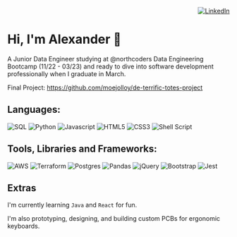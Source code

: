 <p align="right">
  <a 
    href="" target="_blank"><img alt="LinkedIn" src="https://img.shields.io/badge/LinkedIn-0A66C2.svg?style=for-the-badge&logo=LinkedIn&logoColor=white" />
  </a>
  <!--
  <a 
    href="" target="_blank"><img alt="Email" src="https://img.shields.io/badge/Gmail-D14836?style=for-the-badge&logo=gmail&logoColor=white" />
  </a>
  -->
</p>
<p align="right">

# Hi, I'm Alexander 👋

A Junior Data Engineer studying at @northcoders Data Engineering Bootcamp (11/22 - 03/23)
and ready to dive into software development professionally when I graduate in March.

Final Project: https://github.com/moejolloy/de-terrific-totes-project

## Languages:

![SQL](https://img.shields.io/badge/SQL-3776AB.svg?style=for-the-badge&logo=microsoft-sql-server&logoColor=white)
![Python](https://img.shields.io/badge/python-3670A0?style=for-the-badge&logo=python&logoColor=ffdd54)
![Javascript](https://img.shields.io/badge/javascript-%23323330.svg?style=for-the-badge&logo=javascript&logoColor=%23F7DF1E)
![HTML5](https://img.shields.io/badge/html5-%23E34F26.svg?style=for-the-badge&logo=html5&logoColor=white)
![CSS3](https://img.shields.io/badge/css3-%231572B6.svg?style=for-the-badge&logo=css3&logoColor=white)
![Shell Script](https://img.shields.io/badge/shell_script-%23121011.svg?style=for-the-badge&logo=gnu-bash&logoColor=white)

## Tools, Libraries and Frameworks:

![AWS](https://img.shields.io/badge/AWS-%23FF9900.svg?style=for-the-badge&logo=amazon-aws&logoColor=white)
![Terraform](https://img.shields.io/badge/terraform-%235835CC.svg?style=for-the-badge&logo=terraform&logoColor=white)
![Postgres](https://img.shields.io/badge/postgres-%23316192.svg?style=for-the-badge&logo=postgresql&logoColor=white)
![Pandas](https://img.shields.io/badge/pandas-%23150458.svg?style=for-the-badge&logo=pandas&logoColor=white)
![jQuery](https://img.shields.io/badge/jquery-%230769AD.svg?style=for-the-badge&logo=jquery&logoColor=white)
![Bootstrap](https://img.shields.io/badge/bootstrap-%23563D7C.svg?style=for-the-badge&logo=bootstrap&logoColor=white)
![Jest](https://img.shields.io/badge/-jest-%23C21325?style=for-the-badge&logo=jest&logoColor=white)

## Extras

I'm currently learning `Java` and `React` for fun.

<!--
![Java](https://img.shields.io/badge/java-%23ED8B00.svg?style=for-the-badge&logo=java&logoColor=white)
![React](https://img.shields.io/badge/react-%2320232a.svg?style=for-the-badge&logo=react&logoColor=%2361DAFB)
-->

I'm also prototyping, designing, and building custom PCBs for ergonomic keyboards.



<!--
**XanderIRE/XanderIRE** is a ✨ _special_ ✨ repository because its `README.md` (this file) appears on your GitHub profile.

Here are some ideas to get you started:

- 🔭 I’m currently working on ...
- 🌱 I’m currently learning ...
- 👯 I’m looking to collaborate on ...
- 🤔 I’m looking for help with ...
- 💬 Ask me about ...
- 📫 How to reach me: ...
- 😄 Pronouns: ...
- ⚡ Fun fact: ...
-->
